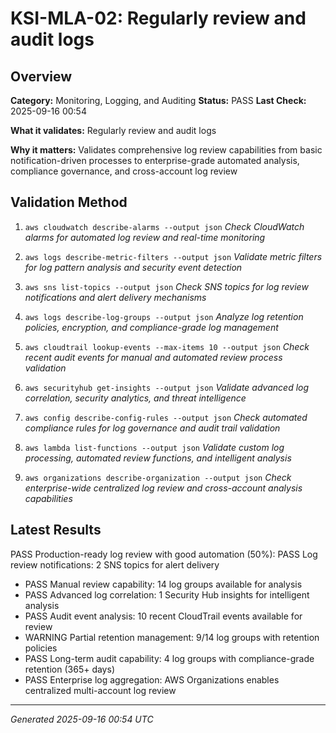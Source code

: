 # KSI-MLA-02: Regularly review and audit logs

## Overview

**Category:** Monitoring, Logging, and Auditing
**Status:** PASS
**Last Check:** 2025-09-16 00:54

**What it validates:** Regularly review and audit logs

**Why it matters:** Validates comprehensive log review capabilities from basic notification-driven processes to enterprise-grade automated analysis, compliance governance, and cross-account log review

## Validation Method

1. `aws cloudwatch describe-alarms --output json`
   *Check CloudWatch alarms for automated log review and real-time monitoring*

2. `aws logs describe-metric-filters --output json`
   *Validate metric filters for log pattern analysis and security event detection*

3. `aws sns list-topics --output json`
   *Check SNS topics for log review notifications and alert delivery mechanisms*

4. `aws logs describe-log-groups --output json`
   *Analyze log retention policies, encryption, and compliance-grade log management*

5. `aws cloudtrail lookup-events --max-items 10 --output json`
   *Check recent audit events for manual and automated review process validation*

6. `aws securityhub get-insights --output json`
   *Validate advanced log correlation, security analytics, and threat intelligence*

7. `aws config describe-config-rules --output json`
   *Check automated compliance rules for log governance and audit trail validation*

8. `aws lambda list-functions --output json`
   *Validate custom log processing, automated review functions, and intelligent analysis*

9. `aws organizations describe-organization --output json`
   *Check enterprise-wide centralized log review and cross-account analysis capabilities*

## Latest Results

PASS Production-ready log review with good automation (50%): PASS Log review notifications: 2 SNS topics for alert delivery
- PASS Manual review capability: 14 log groups available for analysis
- PASS Advanced log correlation: 1 Security Hub insights for intelligent analysis
- PASS Audit event analysis: 10 recent CloudTrail events available for review
- WARNING Partial retention management: 9/14 log groups with retention policies
- PASS Long-term audit capability: 4 log groups with compliance-grade retention (365+ days)
- PASS Enterprise log aggregation: AWS Organizations enables centralized multi-account log review

---
*Generated 2025-09-16 00:54 UTC*